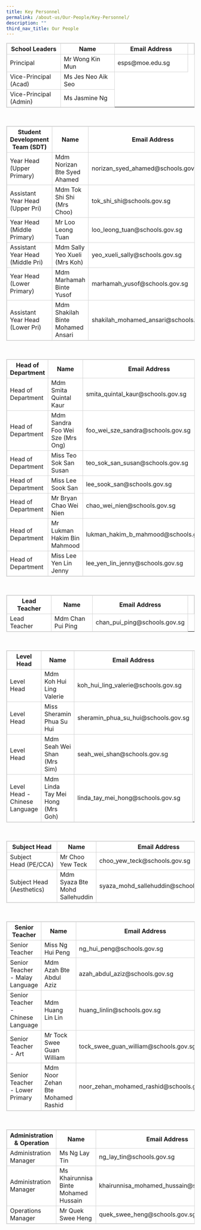 ```yaml
---
title: Key Personnel
permalink: /about-us/Our-People/Key-Personnel/
description: ""
third_nav_title: Our People
---
```

<style>
table, th, td {
  border:  1px solid #D3D3D3;
  border-collapse: collapse;
  background-color: white;
}

</style>

<table style="width:100%">
  <tbody><tr>
    <th style="width: 30%">School Leaders</th>
    <th style="width: 30%">Name</th>
		<th style="width: 40%">Email Address</th>
		<td>
  </td></tr>
<tr>
	<td>Principal</td>
	<td>Mr Wong Kin Mun</td>
	<td>esps@moe.edu.sg</td>
	</tr>
	<tr>
	<td>Vice-Principal (Acad)</td>
			<td>Ms Jes Neo Aik Seo</td>
	</tr>
		<tr>
	<td>Vice-Principal (Admin)</td>
				<td>Ms Jasmine Ng</td>
	</tr>
</tbody></table>

<br>
<table style="width:100%">
  <tbody><tr>
    <th style="width: 30%">Student Development Team (SDT)</th>
    <th style="width: 30%">Name</th>
		<th style="width: 40%">Email Address</th><td>
  </td></tr>
<tr>
	<td>Year Head (Upper Primary)</td>
	<td>Mdm Norizan Bte Syed Ahamed</td>
	<td>norizan_syed_ahamed@schools.gov.sg</td>
	</tr>
	<tr>
	<td>Assistant Year Head (Upper Pri)</td>
			<td>Mdm Tok Shi Shi (Mrs Choo)</td>
		<td>tok_shi_shi@schools.gov.sg</td>
	</tr>
	<tr>
	<td>Year Head (Middle Primary)</td>
			<td>Mr Loo Leong Tuan</td>
		<td>loo_leong_tuan@schools.gov.sg</td>
	</tr>
			<tr>
				<td>Assistant Year Head (Middle Pri)</td>
			<td>Mdm Sally Yeo Xueli (Mrs Koh)</td>
		<td>yeo_xueli_sally@schools.gov.sg</td>
	</tr>
					<tr>
						<td>Year Head (Lower Primary)</td>
			<td>Mdm Marhamah Binte Yusof</td>
		<td>marhamah_yusof@schools.gov.sg</td>
	</tr>
					<tr>
						<td>Assistant Year Head (Lower Pri)</td>
			<td>Mdm Shakilah Binte Mohamed Ansari</td>
		<td>shakilah_mohamed_ansari@schools.gov.sg</td>
	</tr>				
</tbody></table>

<br>

<table style="width:100%">
  <tbody><tr>
    <th style="width: 30%">Head of Department</th>
    <th style="width: 30%">Name</th>
		<th style="width: 40%">Email Address</th><td>
  </td></tr>
<tr>
	<td>Head of Department</td>
	<td>Mdm Smita Quintal Kaur</td>
	<td>smita_quintal_kaur@schools.gov.sg</td>
	</tr>
<tr>
	<td>Head of Department</td>
	<td>Mdm Sandra Foo Wei Sze (Mrs Ong)</td>
	<td>foo_wei_sze_sandra@schools.gov.sg</td>
	</tr>
	<tr>
	<td>Head of Department</td>
	<td>Miss Teo Sok San Susan</td>
	<td>teo_sok_san_susan@schools.gov.sg</td>
	</tr>
<tr>
	<td>Head of Department</td>
	<td>Miss Lee Sook San</td>
	<td>lee_sook_san@schools.gov.sg</td>
	</tr>
<tr>
	<td>Head of Department</td>
	<td>Mr Bryan Chao Wei Nien</td>
	<td>chao_wei_nien@schools.gov.sg</td>
	</tr>
<tr>
	<td>Head of Department</td>
	<td>Mr Lukman Hakim Bin Mahmood</td>
	<td>lukman_hakim_b_mahmood@schools.gov.sg</td>
	</tr>
<tr>
	<td>Head of Department</td>
	<td>Miss Lee Yen Lin Jenny</td>
	<td>lee_yen_lin_jenny@schools.gov.sg</td>
	</tr>
</tbody></table>

<br>

<table style="width:100%">
  <tbody><tr>
    <th style="width: 30%">Lead Teacher</th>
    <th style="width: 30%">Name</th>
		<th style="width: 40%">Email Address</th><td>
  </td></tr>
	<tr>
	<td>Lead Teacher</td>
			<td>Mdm Chan Pui Ping</td>
		<td>chan_pui_ping@schools.gov.sg</td>
	</tr>
</tbody></table>

<br>
<table style="width:100%">
  <tbody><tr>
    <th style="width: 30%">Level Head</th>
    <th style="width: 30%">Name</th>
		<th style="width: 40%">Email Address</th><td>
  </td></tr>
			<tr>
	<td>Level Head</td>
			<td>Mdm Koh Hui Ling Valerie</td>
		<td>koh_hui_ling_valerie@schools.gov.sg</td>
		</tr>
			<tr>
	<td>Level Head</td>
			<td>Miss Sheramin Phua Su Hui</td>
		<td>sheramin_phua_su_hui@schools.gov.sg</td>
	</tr>
	<tr>
	<td>Level Head</td>
			<td>Mdm Seah Wei Shan (Mrs Sim)</td>
		<td>seah_wei_shan@schools.gov.sg</td>
	</tr>
	<tr>
	<td>Level Head - Chinese Language</td>
			<td>Mdm Linda Tay Mei Hong (Mrs Goh)</td>
		<td>linda_tay_mei_hong@schools.gov.sg</td>
	</tr>
</tbody></table><br>

<table style="width:100%">
  <tbody><tr>
    <th style="width: 30%">Subject Head</th>
    <th style="width: 30%">Name</th>
		<th style="width: 40%">Email Address</th><td>
  </td></tr>
			<tr>
	<td>Subject Head&nbsp;(PE/CCA)</td>
			<td>Mr Choo Yew Teck</td>
		<td>choo_yew_teck@schools.gov.sg</td>
	</tr>
	<tr>
	<td>Subject Head&nbsp; (Aesthetics)</td>
			<td>Mdm Syaza Bte Mohd Sallehuddin</td>
		<td>syaza_mohd_sallehuddin@schools.gov.sg</td>
	</tr>
</tbody></table><br>



<table style="width:100%">
  <tbody><tr>
    <th style="width: 30%">Senior Teacher</th>
    <th style="width: 30%">Name</th>
		<th style="width: 40%">Email Address</th><td>
  </td></tr>
			<tr>
	<td>Senior Teacher</td>
			<td>Miss Ng Hui Peng</td>
		<td>ng_hui_peng@schools.gov.sg</td>
	</tr>	
			<tr>
	<td>Senior Teacher - Malay Language</td>
			<td>Mdm Azah Bte Abdul Aziz</td>
		<td>azah_abdul_aziz@schools.gov.sg</td>
	</tr>
	<tr>
	<td>Senior Teacher - Chinese Language</td>
			<td>Mdm Huang Lin Lin</td>
		<td>huang_linlin@schools.gov.sg</td>
	</tr>		
			<tr>
	<td>Senior Teacher - Art</td>
			<td>Mr Tock Swee Guan William</td>
		<td>tock_swee_guan_william@schools.gov.sg</td>
	</tr>	
					<tr>
	<td>Senior Teacher - Lower Primary</td>
			<td>Mdm Noor Zehan Bte Mohamed Rashid</td>
		<td>noor_zehan_mohamed_rashid@schools.gov.sg</td>
	</tr>	
</tbody></table>

<br>


<table style="width:100%">
  <tbody><tr>
    <th style="width: 30%">Administration &amp; Operation</th>
    <th style="width: 30%">Name</th>
		<th style="width: 40%">Email Address</th><td>
  </td></tr>
<tr>
	<td>Administration Manager</td>
	<td>Ms Ng Lay Tin</td>
	<td>ng_lay_tin@schools.gov.sg</td>
	</tr>
		<tr>
	<td>Administration Manager</td>
	<td>Ms Khairunnisa Binte Mohamed Hussain</td>
	<td>khairunnisa_mohamed_hussain@schools.gov.sg</td>
	</tr>
<tr>
</tr><tr>
	<td>Operations Manager</td>
	<td>Mr Quek Swee Heng</td>
	<td>quek_swee_heng@schools.gov.sg</td>
	</tr>
</tbody></table>